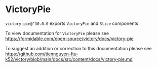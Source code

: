 # VictoryPie

`victory-pie@^30.0.0` exports `VictoryPie` and `Slice` components

To view documentation for `VictoryPie` please see https://formidable.com/open-source/victory/docs/victory-pie

To suggest an addition or correction to this documentation please see https://github.com/tiennguyen-ftu-k52/victory/blob/main/docs/src/content/docs/victory-pie.md